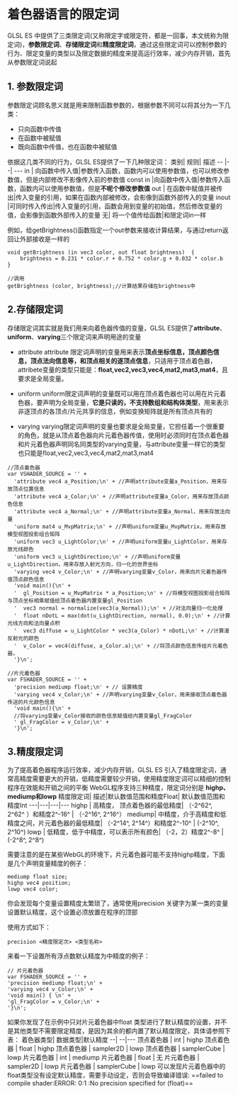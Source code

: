 # 着色器语言的限定词
GLSL ES 中提供了三类限定词(又称限定字或限定符，都是一回事，本文统称为限定词)，**参数限定词**、**存储限定词**和**精度限定词**，通过这些限定词可以控制参数的行为、限定变量的类型以及限定数据的精度来提高运行效率，减少内存开销，首先从参数限定词说起
## 1. 参数限定词
参数限定词顾名思义就是用来限制函数参数的，根据参数不同可以将其分为一下几类：
- 只向函数中传值
- 在函数中被赋值
- 既向函数中传值，也在函数中被赋值

依据这几类不同的行为，GLSL ES提供了一下几种限定词：
类别| 规则| 描述
-- |--| ---
in | 向函数中传入值|参数传入函数，函数内可以使用参数值，也可以修改参数值，但是内部修改不影像传入前的参数值
const in |向函数中传入值|参数传入函数，函数内可以使用参数值，但是**不呢个修改参数值**
out | 在函数中赋值并被传出|传入变量的引用，如果在函数内部被修改，会影像到函数外部传入的变量
inout |可同时传入传出|传入变量的引用，函数会用到变量的初始值，然后修改变量的值，会影像到函数外部传入的变量
无| 将一个值传给函数|和限定词in一样

例如，给getBrightness()函数指定一个out参数来接收计算结果，与通过return返回让外部接收是一样的

```
void getBrightness (in vec3 color, out float brightness)  {
	brightness = 0.231 * color.r + 0.752 * color.g + 0.032 * color.b
}

//调用
getBrightness (color, brightness);//计算结果存储在brightness中

```
## 2.存储限定词
存储限定词其实就是我们用来向着色器传值的变量，GLSL ES提供了**attribute**、**uniform**、**varying**三个限定词来声明用途的变量
- attribute
    attribute 限定词声明的变量用来表示**顶点坐标信息，顶点颜色信息，顶点法向信息等，和顶点相关的逐顶点信息**，只适用于顶点着色器，attribete变量的类型只能是：**float,vec2,vec3,vec4,mat2,mat3,mat4**，且要求是全局变量。

- uniform
uniform限定词声明的变量既可以用在顶点着色器也可以用在片元着色器，要声明为全局变量，**它是只读的，不支持数组和结构体类型**，用来表示非逐顶点的各顶点/片元共享的信息，例如变换矩阵就是所有顶点共有的

- varying
varying限定词声明的变量也要求是全局变量，它担任着一个很重要的角色，就是从顶点着色器向片元着色器传值，使用时必须同时在顶点着色器和片元着色器声明同名同类型的varying变量，与attribute变量一样它的类型也只能是float,vec2,vec3,vec4,mat2,mat3,mat4
```
//顶点着色器
var VSHADER_SOURCE = '' +
  'attribute vec4 a_Position;\n' + //声明attribute变量a_Position，用来存放顶点位置信息
  'attribute vec4 a_Color;\n' + //声明attribute变量a_Color，用来存放顶点颜色信息
  'attribute vec4 a_Normal;\n' + //声明attribute变量a_Normal，用来存放法向量
  'uniform mat4 u_MvpMatrix;\n' + //声明uniform变量u_MvpMatrix，用来存放模型视图投影组合矩阵
  'uniform vec3 u_LightColor;\n' + //声明uniform变量u_LightColor，用来存放光线颜色
  'uniform vec3 u_LightDirection;\n' + //声明uniform变量u_LightDirection，用来存放入射光方向，归一化的世界坐标
  'varying vec4 v_Color;\n' + //声明varying变量v_Color，用来向片元着色器传值顶点颜色信息
  'void main(){\n' +
  '  gl_Position = u_MvpMatrix * a_Position;\n' + //将模型视图投影组合矩阵与顶点坐标相乘赋值给顶点着色器内置变量gl_Position
  '  vec3 normal = normalize(vec3(a_Normal));\n' + //对法向量归一化处理
  '  float nDotL = max(dot(u_LightDirection, normal), 0.0);\n' + //计算光线方向和法向量点积
  '  vec3 diffuse = u_LightColor * vec3(a_Color) * nDotL;\n' + //计算漫反射光的颜色
  '  v_Color = vec4(diffuse, a_Color.a);\n' + //将顶点颜色信息传给片元着色器，
  '}\n';

//片元着色器
var FSHADER_SOURCE = '' +
  'precision mediump float;\n' + // 设置精度
  'varying vec4 v_Color;\n' + //声明varying变量v_Color，用来接收顶点着色器传送的片元颜色信息
  'void main(){\n' +
  //将varying变量v_Color接收的颜色信息赋值给内置变量gl_FragColor
  ' gl_FragColor = v_Color;\n' +
  '}\n';

```
## 3.精度限定词
为了提高着色器程序运行效率，减少内存开销，GLSL ES 引入了精度限定词，通常高精度需要更大的开销，低精度需要较少开销，使用精度限定词可以精细的控制程序在效能和开销之间的平衡
WebGL程序支持三种精度，限定词分别是 **highp、mediump和lowp**
精度限定词| 描述|默认数值范围和精度Float| 默认数值范围和精度Int
---|---|---|---
highp | 高精度， 顶点着色器的最低精度| （-2^62^, 2^62^ ）和精度2^-16^ | （-2^16^, 2^16^）
mediump| 中精度，介于高精度和低精度之间，片元着色器的最低精度| （-2^14^, 2^14^）和精度2^-10^ | (-2^10^, 2^10^)
lowp | 低精度，低于中精度，可以表示所有颜色| （-2，2）精度2^-8^ | (-2^8^, 2^8^)

需要注意的是在某些WebGL的环境下，片元着色器可能不支持highp精度，下面是几个声明变量精度的例子：
```
mediump float size;
highp vec4 position;
lowp vec4 color;

```
你会发现每个变量设置精度太繁琐了，通常使用precision 关键字为某一类的变量设置默认精度，这个设置必须放置在程序的顶部

使用方式如下：
```
precision <精度限定次> <类型名称>
```
来看一下设置所有浮点数默认精度为中精度的例子：
```
// 片元着色器
var FSHADER_SOURCE = '' + 
'precision mediump float;\n' +
'varying vec4 v_Color;\n' +
'void main() { \n' +
'gl_FragColor = v_Color;\n' +
'}\n';
```

如果你发现了在示例中只对片元着色器中float 类型进行了默认精度的设置，并不是其他类型不需要限定精度，是因为其余的都内置了默认精度限定，具体请参照下表：
着色器类型| 数据类型|默认精度
--| --|---
顶点着色器 | int | highp
顶点着色器 | float | highp
顶点着色器 | sampler2D | lowp
顶点着色器 | samplerCube | lowp
片元着色器 | int | mediump
片元着色器 | float | 无
片元着色器 | sampler2D | lowp
片元着色器 | samplerCube | lowp
可以发现片元着色器中的float类型没有设定默认精度，需要手动设定，否则会导致编译错误:
==failed to compile shader:ERROR: 0:1 :No precision specified for (float)==